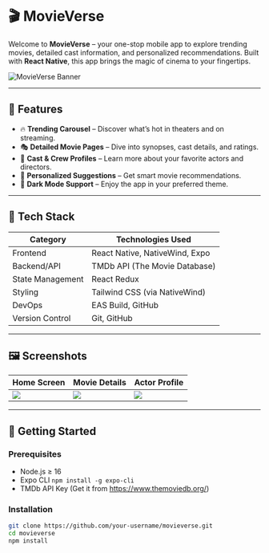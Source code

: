 # 🎬 MovieVerse

Welcome to **MovieVerse** – your one-stop mobile app to explore trending movies, detailed cast information, and personalized recommendations. Built with **React Native**, this app brings the magic of cinema to your fingertips.

![MovieVerse Banner](./assets/banner.png)

---

## 📱 Features

- 🔥 **Trending Carousel** – Discover what’s hot in theaters and on streaming.
- 🎭 **Detailed Movie Pages** – Dive into synopses, cast details, and ratings.
- 🎥 **Cast & Crew Profiles** – Learn more about your favorite actors and directors.
- 🤖 **Personalized Suggestions** – Get smart movie recommendations.
- 🌙 **Dark Mode Support** – Enjoy the app in your preferred theme.

---

## 🧰 Tech Stack

| Category           | Technologies Used                      |
|-------------------|-----------------------------------------|
| Frontend          | React Native, NativeWind, Expo          |
| Backend/API       | TMDb API (The Movie Database)           |
| State Management  | React Redux                             |
| Styling           | Tailwind CSS (via NativeWind)           |
| DevOps            | EAS Build, GitHub                       |
| Version Control   | Git, GitHub                             |

---

## 🖼️ Screenshots

| Home Screen            | Movie Details            | Actor Profile            |
|------------------------|--------------------------|---------------------------|
| ![](./assets/home.png) | ![](./assets/movie.png)  | ![](./assets/actor.png)   |

---

## 🚀 Getting Started

### Prerequisites

- Node.js ≥ 16
- Expo CLI `npm install -g expo-cli`
- TMDb API Key (Get it from https://www.themoviedb.org/)

### Installation

```bash
git clone https://github.com/your-username/movieverse.git
cd movieverse
npm install
